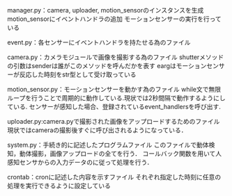 
manager.py：camera, uploader, motion_sensorのインスタンスを生成
motion_sensorにイベントハンドラの追加 モーションセンサーの実行を行っている

event.py：各センサーにイベントハンドラを持たせる為のファイル

camera.py：カメラモジュールで画像を撮影する為のファイル
shutterメソッドの引数はsenderは誰がこのメソッドを呼んだかを表す eargはモーションセンサーが反応した時刻をstr型として受け取っている

motion_sensor.py：モーションセンサーを動かす為のファイル
while文で無限ループを行うことで周期的に動作している.現状では2秒間隔で動作するようにしている.
センサーが感知した場合、登録されているevent_handlersを呼び出す.

uploader.py:camera.pyで撮影された画像をアップロードするためのファイル 現状ではcameraの撮影後すぐに呼び出されるようになっている．

system.py：手続き的に記述したプログラムファイル
このファイルで動体検知，動体撮影，画像アップロードの全てを行う．
コールバック関数を用いて人感知センサからの入力データのに従って処理を行う．

crontab：cronに記述した内容を示すファイル
それぞれ指定した時刻に任意の処理を実行できるように設定している